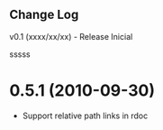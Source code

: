Change Log
----------

v0.1 (xxxx/xx/xx) - Release Inicial

sssss
# 0.5.1 (2010-09-30)

* Support relative path links in rdoc